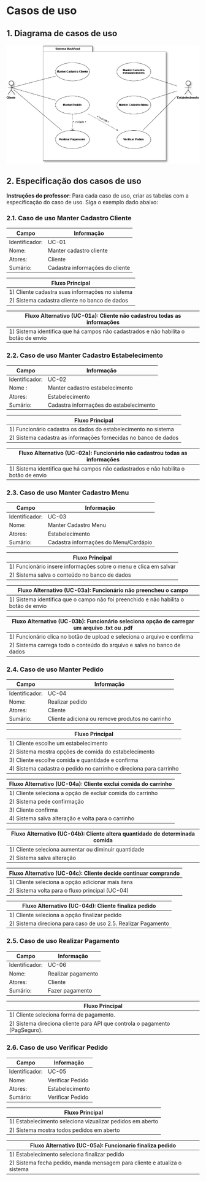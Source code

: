 # Casos de uso

## 1. Diagrama de casos de uso

![Caso de Uso](use-case-mack-food.png)

## 2. Especificação dos casos de uso

**Instruções do professor**: Para cada caso de uso, criar as tabelas com a especificação do caso de uso. Siga o exemplo dado abaixo:

### 2.1. Caso de uso **Manter Cadastro Cliente**

| Campo | Informação |
|---|---|
| Identificador: | UC-01   |
| Nome:          | Manter cadastro cliente |
| Atores:        | Cliente |
| Sumário:       | Cadastra informações do cliente |

| Fluxo Principal |
|---|
| 1) Cliente cadastra suas informações no sistema |
| 2) Sistema cadastra cliente no banco de dados |

| Fluxo Alternativo (UC-01a): Cliente não cadastrou todas as informações |
|---|
| 1) Sistema identifica que há campos não cadastrados e não habilita o botão de envio |

### 2.2. Caso de uso **Manter Cadastro Estabelecimento**

| Campo | Informação | 
|---|---|
| Identificador: | UC-02           |
| Nome :         | Manter cadastro estabelecimento |
| Atores:        | Estabelecimento |
| Sumário:       | Cadastra informações do estabelecimento |

| Fluxo Principal |
|---|
| 1) Funcionário cadastra os dados do estabelecimento no sistema |
| 2) Sistema cadastra as informações fornecidas no banco de dados |

| Fluxo Alternativo (UC-02a): Funcionário não cadastrou todas as informações |
|---|
| 1) Sistema identifica que há campos não cadastrados e não habilita o botão de envio |

### 2.3. Caso de uso **Manter Cadastro Menu**

| Campo | Informação |
|---|---|
| Identificador: | UC-03           |
| Nome:          | Manter Cadastro Menu |
| Atores:        | Estabelecimento |
| Sumário:       | Cadastra informações do Menu/Cardápio |

| Fluxo Principal |
|---|
| 1) Funcionário insere informações sobre o menu e clica em salvar |
| 2) Sistema salva o conteúdo no banco de dados |

| Fluxo Alternativo (UC-03a): Funcionário não preencheu o campo |
|---|
| 1) Sistema identifica que o campo não foi preenchido e não habilita o botão de envio |

| Fluxo Alternativo (UC-03b): Funcionário seleciona opção de carregar um arquivo .txt ou .pdf |
|---|
| 1) Funcionário clica no botão de upload e seleciona o arquivo e confirma |
| 2) Sistema carrega todo o conteúdo do arquivo e salva no banco de dados |

### 2.4. Caso de uso **Manter Pedido**

| Campo | Informação |
|---|---|
| Identificador: | UC-04   |
| Nome:          | Realizar pedido |
| Atores:        | Cliente |
| Sumário:       | Cliente adiciona ou remove produtos no carrinho |

| Fluxo Principal |
|---|
| 1) Cliente escolhe um estabelecimento |
| 2) Sistema mostra opções de comida do estabelecimento |
| 3) Cliente escolhe comida e quantidade e confirma |
| 4) Sistema cadastra o pedido no carrinho e direciona para carrinho |

| Fluxo Alternativo (UC-04a): Cliente exclui comida do carrinho |
|---|
| 1) Cliente seleciona a opção de excluir comida do carrinho |
| 2) Sistema pede confirmação |
| 3) Cliente confirma |
| 4) Sistema salva alteração e volta para o carrinho |

| Fluxo Alternativo (UC-04b): Cliente altera quantidade de determinada comida |
|---|
| 1) Cliente seleciona aumentar ou diminuir quantidade |
| 2) Sistema salva alteração |

| Fluxo Alternativo (UC-04c): Cliente decide continuar comprando |
|---|
| 1) Cliente seleciona a opção adicionar mais itens |
| 2) Sistema volta para o fluxo principal (UC-04) |

| Fluxo Alternativo (UC-04d): Cliente finaliza pedido |
|---|
| 1) Cliente seleciona a opção finalizar pedido |
| 2) Sistema direciona para caso de uso 2.5. Realizar Pagamento |

### 2.5. Caso de uso **Realizar Pagamento**

| Campo | Informação |
|---|---|
| Identificador: | UC-06   |
| Nome:          | Realizar pagamento |
| Atores:        | Cliente |
| Sumário:       | Fazer pagamento |

| Fluxo Principal |
|---|
| 1) Cliente seleciona forma de pagamento. |
| 2) Sistema direciona cliente para API que controla o pagamento (PagSeguro). |

### 2.6. Caso de uso **Verificar Pedido**

| Campo | Informação |
|---|---|
| Identificador: | UC-05           |
| Nome:          | Verificar Pedido |
| Atores:        | Estabelecimento |
| Sumário:       | Verificar Pedido |

| Fluxo Principal |
|---|
| 1) Estabelecimento seleciona vizualizar pedidos em aberto |
| 2) Sistema mostra todos pedidos em aberto |

| Fluxo Alternativo (UC-05a): Funcionario finaliza pedido |
|---|
| 1) Estabelecimento seleciona finalizar pedido |
| 2) Sistema fecha pedido, manda mensagem para cliente e atualiza o sistema |
